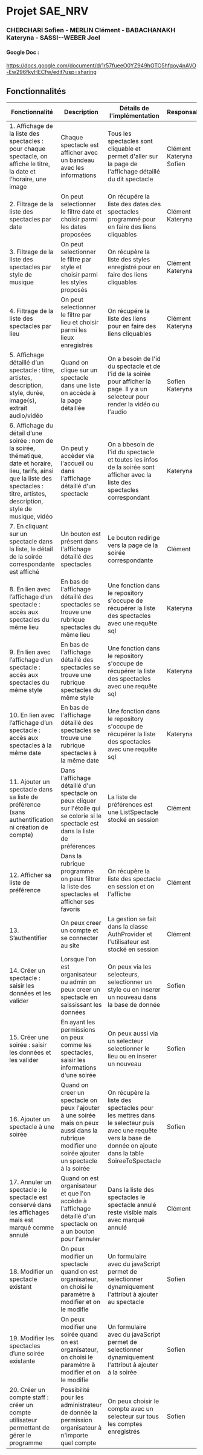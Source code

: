 # Projet SAE_NRV
### CHERCHARI Sofien - MERLIN Clément - BABACHANAKH Kateryna - SASSI--WEBER Joel
#### Google Doc : 
https://docs.google.com/document/d/1r57fueeO0YZ949hOTO5hfqoy4nAVO-Ew296fkyHECfw/edit?usp=sharing

## Fonctionnalités
| Fonctionnalité                     | Description                                                                                                                                         | Détails de l'implémentation                                                                                                                                   | Responsable             |
|------------------------------------|-----------------------------------------------------------------------------------------------------------------------------------------------------|---------------------------------------------------------------------------------------------------------------------------------------------------------------|-------------------------|
| 1. Affichage de la liste des spectacles : pour chaque spectacle, on affiche le titre, la date et l’horaire, une image | Chaque spectacle est afficher avec un bandeau avec les informations                                                                                 | Tous les spectacles sont cliquable et permet d'aller sur la page de l'affichage détaillé du dit spectacle                                                     | Clément Kateryna Sofien |
| 2. Filtrage de la liste des spectacles par date | On peut selectionner le filtre date et choisir parmi les dates proposées                                                                            | On récupére la liste des dates des spectacles programmé pour en faire des liens cliquables                                                                    | Clément Kateryna        | 
| 3. Filtrage de la liste des spectacles par style de musique | On peut selectionner le filtre par style et choisir parmi les styles proposés                                                                       | On récupère la liste des styles enregistré pour en faire des liens cliquables                                                                                 | Clément Kateryna        |
| 4. Filtrage de la liste des spectacles par lieu | On peut selectionner le filtre par lieu et choisir parmi les lieux enregistrés                                                                      | On récupére la liste des liens pour en faire des liens cliquables                                                                                             | Clément Kateryna        |
| 5. Affichage détaillé d’un spectacle : titre, artistes, description, style, durée, image(s), extrait audio/vidéo | Quand on clique sur un spectacle dans une liste on accède à la page détaillée                                                                       | On a besoin de l'id du spectacle et de l'id de la soirée pour afficher la page. Il y a un selecteur pour render la vidéo ou l'audio                           | Sofien Kateryna         |
| 6. Affichage du détail d’une soirée : nom de la soirée, thématique, date et horaire, lieu, tarifs, ainsi que la liste des spectacles : titre, artistes, description, style de musique, vidéo | On peut y accèder via l'accueil ou dans l'affichage détaillé d'un spectacle                                                                         | On a bbesoin de l'id du spectacle et toutes les infos de la soirée sont afficher avec la liste des spectacles correspondant                                   | Kateryna                |
| 7. En cliquant sur un spectacle dans la liste, le détail de la soirée correspondante est affiché | Un bouton est présent dans l'affichage détaillé des spectacles                                                                                      | Le bouton redirige vers la page de la soirée correspondante                                                                                                   | Clément                 |
| 8. En lien avec l’affichage d’un spectacle : accès aux spectacles du même lieu | En bas de l'affichage détaillé des spectacles se trouve une rubrique spectacles du même lieu                                                        | Une fonction dans le repository s'occupe de récupérer la liste des spectacles avec une requête sql                                                            | Kateryna                |
| 9. En lien avec l’affichage d’un spectacle : accès aux spectacles du même style | En bas de l'affichage détaillé des spectacles se trouve une rubrique spectacles du même style                                                       | Une fonction dans le repository s'occupe de récupérer la liste des spectacles avec une requête sql                                                            | Kateryna                |
| 10. En lien avec l’affichage d’un spectacle : accès aux spectacles à la même date | En bas de l'affichage détaillé des spectacles se trouve une rubrique spectacles à la même date                                                      | Une fonction dans le repository s'occupe de récupérer la liste des spectacles avec une requête sql                                                            | Kateryna                |
| 11. Ajouter un spectacle dans sa liste de préférence (sans authentification ni création de compte) | Dans l'affichage détaillé d'un spectacle on peux cliquer sur l'étoile qui se colorie si le spectacle est dans la liste de préférences               | La liste de préférences est une ListSpectacle stocké en session                                                                                               | Clément                 |
| 12. Afficher sa liste de préférence | Dans la rubrique programme on peux filtrer la liste des spectacles et afficher ses favoris                                                          | On récupère la liste des spectacle en session et on l'affiche                                                                                                 | Clément                 |
| 13. S’authentifier | On peux creer un compte et se connecter au site                                                                                                     | La gestion se fait dans la classe AuthProvider et l'utilisateur est stocké en session                                                                         | Clément                 |
| 14. Créer un spectacle : saisir les données et les valider | Lorsque l'on est organisateur ou admin on peux creer un spectacle en saississant les données                                                        | On peux via les selecteurs, selectionner un style ou en inserer un nouveau dans la base de donnée                                                             | Sofien                  |
| 15. Créer une soirée : saisir les données et les valider | En ayant les permissions on peux comme les spectacles, saisir les informations d'une soirée                                                         | On peux aussi via un selecteur selectionner le lieu ou en inserer un nouveau                                                                                  | Sofien                  |
| 16. Ajouter un spectacle à une soirée | Quand on creer un spectacle on peux l'ajouter à une soirée mais on peux aussi dans la rubrique modifier une soirée ajouter un spectacle à la soirée | On récupère la liste des spectacles pour les mettres dans le selecteur puis avec une requête vers la base de donnée on ajoute dans la table SoireeToSpectacle | Sofien                  |
| 17. Annuler un spectacle : le spectacle est conservé dans les affichages mais est marqué comme annulé | Quand on est organisateur et que l'on accède à l'affichage détaillé d'un spectacle on a un bouton pour l'annuler                                    | Dans la liste des spectacles le spectacle annulé reste visible mais avec marqué annulé                                                                        | Clément                 |
| 18. Modifier un spectacle existant | On peux modifier un spectacle quand on est organisateur, on choisi le paramètre à modifier et on le modifie                                         | Un formulaire avec du javaScript permet de selectionner dynamiquement l'attribut à ajouter au spectacle                                                       | Sofien                  |
| 19. Modifier les spectacles d’une soirée existante | On peux modifier une soirée quand on est organisateur, on choisi le paramètre à modifier et on le modifie                                           | Un formulaire avec du javaScript permet de selectionner dynamiquement l'attribut à ajouter à la soirée                                                        | Sofien                  |
| 20. Créer un compte staff : créer un compte utilisateur permettant de gérer le programme | Possibilité pour les administrateur de donnée la permission organisateur à n'importe quel compte                                                    | On peux choisir le compte avec un selecteur sur tous les comptes enregistrés                                                                                  | Sofien                  |
